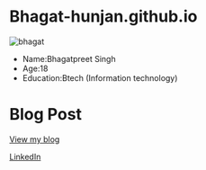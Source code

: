 
# Bhagat-hunjan.github.io
![bhagat](https://github.com/user-attachments/assets/8a852332-6efb-416c-bc0e-2a44cb970ead)

- Name:Bhagatpreet Singh
- Age:18
- Education:Btech (Information technology)

# Blog Post
[View my blog](my_experience/readme.md)
 
 [LinkedIn](https://www.linkedin.com/in/bhagat-preet-singh-845a28318?utm_source=share&utm_campaim)
 
